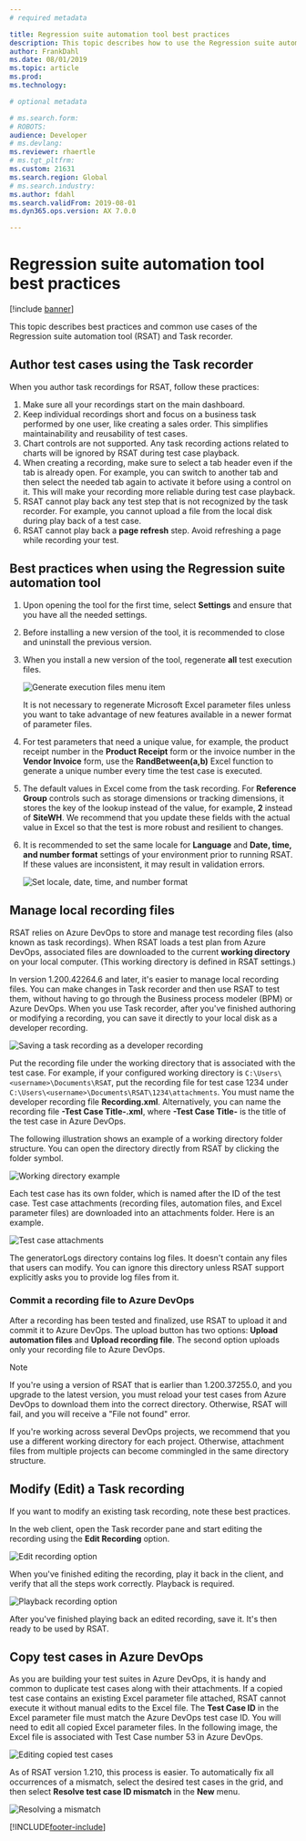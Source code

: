 ```yaml
---
# required metadata

title: Regression suite automation tool best practices
description: This topic describes how to use the Regression suite automation tool (RSAT)/Task recorder to record client functions.
author: FrankDahl
ms.date: 08/01/2019
ms.topic: article
ms.prod:
ms.technology:

# optional metadata

# ms.search.form:
# ROBOTS:
audience: Developer
# ms.devlang:
ms.reviewer: rhaertle
# ms.tgt_pltfrm:
ms.custom: 21631
ms.search.region: Global
# ms.search.industry:
ms.author: fdahl
ms.search.validFrom: 2019-08-01
ms.dyn365.ops.version: AX 7.0.0

---
```


# Regression suite automation tool best practices

[!include [banner](../../includes/banner.md)]

This topic describes best practices and common use cases of the Regression suite automation tool (RSAT) and Task recorder.

## Author test cases using the Task recorder

When you author task recordings for RSAT, follow these practices:

1. Make sure all your recordings start on the main dashboard.
2. Keep individual recordings short and focus on a business task performed by one user, like creating a sales order. This simplifies maintainability and reusability of test cases.
3. Chart controls are not supported. Any task recording actions related to charts will be ignored by RSAT during test case playback.
4. When creating a recording, make sure to select a tab header even if the tab is already open. For example, you can switch to another tab and then select the needed tab again to activate it before using a control on it. This will make your recording more reliable during test case playback.
5. RSAT cannot play back any test step that is not recognized by the task recorder. For example, you cannot upload a file from the local disk during play back of a test case.
6. RSAT cannot play back a **page refresh** step. Avoid refreshing a page while recording your test.

## Best practices when using the Regression suite automation tool

1. Upon opening the tool for the first time, select **Settings** and ensure that you have all the needed settings.
2. Before installing a new version of the tool, it is recommended to close and uninstall the previous version.
3. When you install a new version of the tool, regenerate **all** test execution files.

    ![Generate execution files menu item](media/generate-execution-files.png)

    It is not necessary to regenerate Microsoft Excel parameter files unless you want to take advantage of new features available in a newer format of parameter files.

4. For test parameters that need a unique value, for example, the product receipt number in the **Product Receipt** form or the invoice number in the **Vendor Invoice** form, use the **RandBetween(a,b)** Excel function to generate a unique number every time the test case is executed.
5. The default values in Excel come from the task recording. For **Reference Group** controls such as storage dimensions or tracking dimensions, it stores the key of the lookup instead of the value, for example, **2** instead of **SiteWH**. We recommend that you update these fields with the actual value in Excel so that the test is more robust and resilient to changes.
6. It is recommended to set the same locale for **Language** and **Date, time, and number format** settings of your environment prior to running RSAT. If these values are inconsistent, it may result in validation errors.

    ![Set locale, date, time, and number format](media/locale.png)

## Manage local recording files

RSAT relies on Azure DevOps to store and manage test recording files (also known as task recordings). When RSAT loads a test plan from Azure DevOps, associated files are downloaded to the current **working directory** on your local computer. (This working directory is defined in RSAT settings.)

In version 1.200.42264.6 and later, it's easier to manage local recording files. You can make changes in Task recorder and then use RSAT to test them, without having to go through the Business process modeler (BPM) or Azure DevOps. When you use Task recorder, after you've finished authoring or modifying a recording, you can save it directly to your local disk as a developer recording.

![Saving a task recording as a developer recording](media/rsat-save-as-developer-recording.png)

Put the recording file under the working directory that is associated with the test case. For example, if your configured working directory is `C:\Users\<username>\Documents\RSAT`, put the recording file for test case 1234 under `C:\Users\<username>\Documents\RSAT\1234\attachments`. You must name the developer recording file **Recording.xml**. Alternatively, you can name the recording file **-Test Case Title-.xml**, where **-Test Case Title-** is the title of the test case in Azure DevOps.

The following illustration shows an example of a working directory folder structure. You can open the directory directly from RSAT by clicking the folder symbol.

![Working directory example](media/rsat-working-directory-example.png)

Each test case has its own folder, which is named after the ID of the test case. Test case attachments (recording files, automation files, and Excel parameter files) are downloaded into an attachments folder. Here is an example.

![Test case attachments](media/rsat-test-case-attachments.png)

The generatorLogs directory contains log files. It doesn't contain any files that users can modify. You can ignore this directory unless RSAT support explicitly asks you to provide log files from it.

### Commit a recording file to Azure DevOps

After a recording has been tested and finalized, use RSAT to upload it and commit it to Azure DevOps. The upload button has two options: **Upload automation files** and **Upload recording file**. The second option uploads only your recording file to Azure DevOps.

> [!NOTE]
> If you're using a version of RSAT that is earlier than 1.200.37255.0, and you upgrade to the latest version, you must reload your test cases from Azure DevOps to download them into the correct directory. Otherwise, RSAT will fail, and you will receive a "File not found" error.
>
> If you're working across several DevOps projects, we recommend that you use a different working directory for each project. Otherwise, attachment files from multiple projects can become commingled in the same directory structure.

## Modify (Edit) a Task recording

If you want to modify an existing task recording, note these best practices.

In the web client, open the Task recorder pane and start editing the recording using the **Edit Recording** option.

![Edit recording option](media/edit-recording.png)

When you've finished editing the recording, play it back in the client, and verify that all the steps work correctly. Playback is required.

![Playback recording option](media/playback-recording.png)

After you've finished playing back an edited recording, save it. It's then ready to be used by RSAT.

## Copy test cases in Azure DevOps

As you are building your test suites in Azure DevOps, it is handy and common to duplicate test cases along with their
attachments. If a copied test case contains an existing Excel parameter file attached, RSAT cannot execute it without
manual edits to the Excel file. The **Test Case ID** in the Excel parameter file must match the Azure DevOps test case ID.
You will need to edit all copied Excel parameter files. In the following image, the Excel file is associated with
Test Case number 53 in Azure DevOps.

![Editing copied test cases](media/copy-test-cases.png)

As of RSAT version 1.210, this process is easier. To automatically fix all occurrences of a mismatch, select the
desired test cases in the grid, and then select **Resolve test case ID mismatch** in the **New** menu.

![Resolving a mismatch](media/resolve-test-case-id-mismatch.png)


[!INCLUDE[footer-include](../../../../includes/footer-banner.md)]